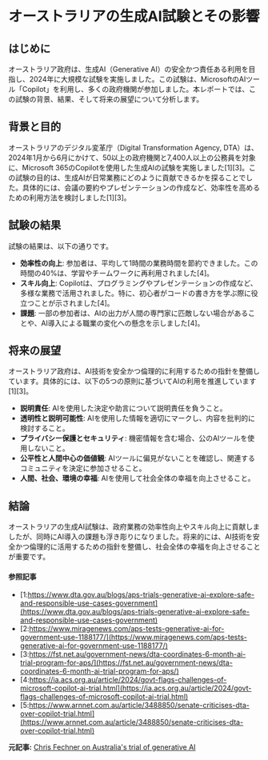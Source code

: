 # オーストラリアの生成AI試験とその影響

## はじめに

オーストラリア政府は、生成AI（Generative AI）の安全かつ責任ある利用を目指し、2024年に大規模な試験を実施しました。この試験は、MicrosoftのAIツール「Copilot」を利用し、多くの政府機関が参加しました。本レポートでは、この試験の背景、結果、そして将来の展望について分析します。

## 背景と目的

オーストラリアのデジタル変革庁（Digital Transformation Agency, DTA）は、2024年1月から6月にかけて、50以上の政府機関と7,400人以上の公務員を対象に、Microsoft 365のCopilotを使用した生成AIの試験を実施しました[1][3]。この試験の目的は、生成AIが日常業務にどのように貢献できるかを探ることでした。具体的には、会議の要約やプレゼンテーションの作成など、効率性を高めるための利用方法を検討しました[1][3]。

## 試験の結果

試験の結果は、以下の通りです。

- **効率性の向上**: 参加者は、平均して1時間の業務時間を節約できました。この時間の40%は、学習やチームワークに再利用されました[4]。
- **スキル向上**: Copilotは、プログラミングやプレゼンテーションの作成など、多様な業務で活用されました。特に、初心者がコードの書き方を学ぶ際に役立つことが示されました[4]。
- **課題**: 一部の参加者は、AIの出力が人間の専門家に匹敵しない場合があることや、AI導入による職業の変化への懸念を示しました[4]。

## 将来の展望

オーストラリア政府は、AI技術を安全かつ倫理的に利用するための指針を整備しています。具体的には、以下の5つの原則に基づいてAIの利用を推進しています[1][3]。

- **説明責任**: AIを使用した決定や助言について説明責任を負うこと。
- **透明性と説明可能性**: AIを使用した情報を適切にマークし、内容を批判的に検討すること。
- **プライバシー保護とセキュリティ**: 機密情報を含む場合、公のAIツールを使用しないこと。
- **公平性と人間中心の価値観**: AIツールに偏見がないことを確認し、関連するコミュニティを決定に参加させること。
- **人間、社会、環境の幸福**: AIを使用して社会全体の幸福を向上させること。

## 結論

オーストラリアの生成AI試験は、政府業務の効率性向上やスキル向上に貢献しましたが、同時にAI導入の課題も浮き彫りになりました。将来的には、AI技術を安全かつ倫理的に活用するための指針を整備し、社会全体の幸福を向上させることが重要です。

#### 参照記事
- [1:https://www.dta.gov.au/blogs/aps-trials-generative-ai-explore-safe-and-responsible-use-cases-government](https://www.dta.gov.au/blogs/aps-trials-generative-ai-explore-safe-and-responsible-use-cases-government)
- [2:https://www.miragenews.com/aps-tests-generative-ai-for-government-use-1188177/](https://www.miragenews.com/aps-tests-generative-ai-for-government-use-1188177/)
- [3:https://fst.net.au/government-news/dta-coordinates-6-month-ai-trial-program-for-aps/](https://fst.net.au/government-news/dta-coordinates-6-month-ai-trial-program-for-aps/)
- [4:https://ia.acs.org.au/article/2024/govt-flags-challenges-of-microsoft-copilot-ai-trial.html](https://ia.acs.org.au/article/2024/govt-flags-challenges-of-microsoft-copilot-ai-trial.html)
- [5:https://www.arnnet.com.au/article/3488850/senate-criticises-dta-over-copilot-trial.html](https://www.arnnet.com.au/article/3488850/senate-criticises-dta-over-copilot-trial.html)


**元記事:** [Chris Fechner on Australia's trial of generative AI](https://www.themandarin.com.au/286768-chris-fechner-on-australias-trial-of-generative-ai/)